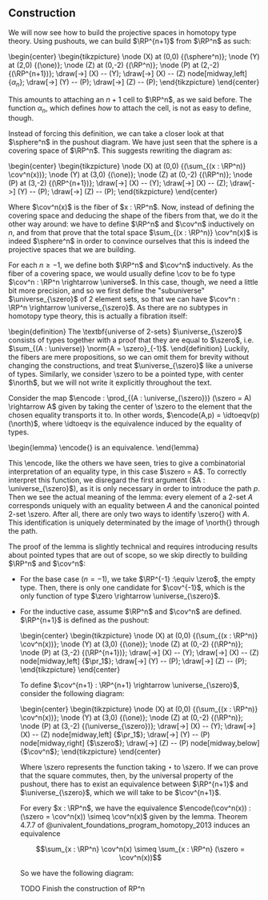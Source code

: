 ## Construction

We will now see how to build the projective spaces in homotopy type theory.
Using pushouts, we can build $\RP^{n+1}$ from $\RP^n$ as such:

\begin{center}
\begin{tikzpicture}
\node (X) at (0,0) {\(\sphere^n\)};
\node (Y) at (2,0) {\(\one\)};
\node (Z) at (0,-2) {\(\RP^n\)};
\node (P) at (2,-2) {\(\RP^{n+1}\)};
\draw[->] (X) -- (Y);
\draw[->] (X) -- (Z) node[midway,left] {$\alpha_n$};
\draw[->] (Y) -- (P);
\draw[->] (Z) -- (P);
\end{tikzpicture}
\end{center}

This amounts to attaching an $n+1$ cell to $\RP^n$, as we said before.
The function $\alpha_n$, which defines *how* to attach the cell, is not as easy to define, though.

Instead of forcing this definition, we can take a closer look at that $\sphere^n$ in the pushout diagram.
We have just seen that the sphere is a covering space of $\RP^n$.
This suggests rewriting the diagram as:

\begin{center}
\begin{tikzpicture}
\node (X) at (0,0) {\(\sum_{(x : \RP^n)} \cov^n(x)\)};
\node (Y) at (3,0) {\(\one\)};
\node (Z) at (0,-2) {\(\RP^n\)};
\node (P) at (3,-2) {\(\RP^{n+1}\)};
\draw[->] (X) -- (Y);
\draw[->] (X) -- (Z);
\draw[->] (Y) -- (P);
\draw[->] (Z) -- (P);
\end{tikzpicture}
\end{center}

Where $\cov^n(x)$ is the fiber of $x : \RP^n$.
Now, instead of defining the covering space and deducing the shape of the fibers from that, we do it the other way around: we have to define $\RP^n$ and $\cov^n$ inductively on $n$, and from that prove that the total space $\sum_{(x : \RP^n)} \cov^n(x)$ is indeed $\sphere^n$ in order to convince ourselves that this is indeed the projective spaces that we are building.

For each $n \geq -1$, we define both $\RP^n$ and $\cov^n$ inductively.
As the fiber of a covering space, we would usually define \cov to be fo type $\cov^n : \RP^n \rightarrow \universe$.
In this case, though, we need a little bit more precision, and so we first define the "subuniverse" $\universe_{\szero}$ of 2 element sets, so that we can have $\cov^n : \RP^n \rightarrow \universe_{\szero}$.
As there are no subtypes in homotopy type theory, this is actually a fibration itself:

\begin{definition}
The \textbf{universe of $2$-sets} $\universe_{\szero}$ consists of types together with a proof that they are equal to $\szero$, i.e. $\sum_{(A : \universe)} \norm{A = \szero}_{-1}$.
\end{definition}
Luckily, the fibers are mere propositions, so we can omit them for brevity without changing the constructions, and treat $\universe_{\szero}$ like a universe of types.
Similarly, we consider \szero to be a pointed type, with center $\north$, but we will not write it explicitly throughout the text.

Consider the map $\encode : \prod_{(A : \universe_{\szero})} (\szero = A) \rightarrow A$ given by taking the center of \szero to the element that the chosen equality transports it to.
In other words, $\encode(A,p) = \idtoeqv(p)(\north)$, where \idtoeqv is the equivalence induced by the equality of types.

\begin{lemma}
\encode{} is an equivalence.
\end{lemma}

This \encode, like the others we have seen, tries to give a combinatorial interpretation of an equality type, in this case $\szero = A$.
To correctly interpret this function, we disregard the first argument ($A : \universe_{\szero}$), as it is only necessary in order to introduce the path $p$.
Then we see the actual meaning of the lemma: every element of a $2$-set $A$ corresponds uniquely with an equality between $A$ and the canonical pointed $2$-set \szero.
After all, there are only two ways to identify \szero{} with $A$.
This identification is uniquely determinated by the image of \north{} through the path.

The proof of the lemma is slightly technical and requires introducing results about pointed types that are out of scope, so we skip directly to building $\RP^n$ and $\cov^n$:

- For the base case ($n = -1$), we take $\RP^{-1} :\equiv \zero$, the empty type.
Then, there is only one candidate for $\cov^{-1}$, which is the only function of type $\zero \rightarrow \universe_{\szero}$.

- For the inductive case, assume $\RP^n$ and $\cov^n$ are defined. $\RP^{n+1}$ is defined as the pushout:

  \begin{center}
  \begin{tikzpicture}
  \node (X) at (0,0) {\(\sum_{(x : \RP^n)} \cov^n(x)\)};
  \node (Y) at (3,0) {\(\one\)};
  \node (Z) at (0,-2) {\(\RP^n\)};
  \node (P) at (3,-2) {\(\RP^{n+1}\)};
  \draw[->] (X) -- (Y);
  \draw[->] (X) -- (Z) node[midway,left] {$\pr_1$};
  \draw[->] (Y) -- (P);
  \draw[->] (Z) -- (P);
  \end{tikzpicture}
  \end{center}

  To define $\cov^{n+1} : \RP^{n+1} \rightarrow \universe_{\szero}$, consider the following diagram:

  \begin{center}
  \begin{tikzpicture}
  \node (X) at (0,0) {\(\sum_{(x : \RP^n)} \cov^n(x)\)};
  \node (Y) at (3,0) {\(\one\)};
  \node (Z) at (0,-2) {\(\RP^n\)};
  \node (P) at (3,-2) {\(\universe_{\szero}\)};
  \draw[->] (X) -- (Y);
  \draw[->] (X) -- (Z) node[midway,left] {$\pr_1$};
  \draw[->] (Y) -- (P) node[midway,right] {$\szero$};
  \draw[->] (Z) -- (P) node[midway,below] {$\cov^n$};
  \end{tikzpicture}
  \end{center}

  Where \szero represents the function taking $\star$ to \szero. If we can prove that the square commutes, then, by the universal property of the pushout, there has to exist an equivalence between $\RP^{n+1}$ and $\universe_{\szero}$, which we will take to be $\cov^{n+1}$.

  For every $x : \RP^n$, we have the equivalence $\encode(\cov^n(x)) : (\szero = \cov^n(x)) \simeq \cov^n(x)$ given by the lemma.
  Theorem 4.7.7 of @univalent_foundations_program_homotopy_2013 induces an equivalence

  $$\sum_{x : \RP^n} \cov^n(x) \simeq \sum_{x : \RP^n} (\szero = \cov^n(x))$$

  So we have the following diagram:

  TODO Finish the construction of RP^n

